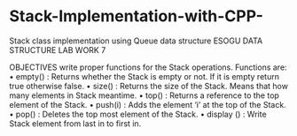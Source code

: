 # Stack-Implementation-with-CPP-
Stack class implementation using Queue data structure
ESOGU DATA STRUCTURE LAB WORK 7

OBJECTIVES 
write proper functions for the Stack operations. Functions are:
• empty() : Returns whether the Stack is empty or not. If it is empty return true otherwise false.
• size() : Returns the size of the Stack. Means that how many elements in Stack meantime.
• top() : Returns a reference to the top element of the Stack.
• push(i) : Adds the element ‘i’ at the top of the Stack.
• pop() : Deletes the top most element of the Stack.
• display () : Write Stack element from last in to first in.
 
